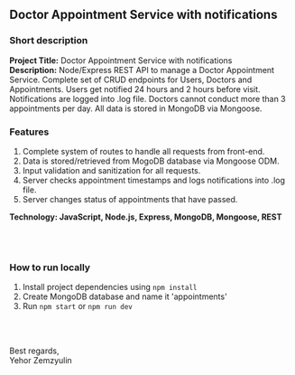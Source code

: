 ## Doctor Appointment Service with notifications

### Short description
__Project Title:__ Doctor Appointment Service with notifications  
__Description:__ Node/Express REST API to manage a Doctor Appointment Service. Complete set of CRUD endpoints for Users, Doctors and Appointments. Users get notified 24 hours and 2 hours before visit. Notifications are logged into .log file. Doctors cannot conduct more than 3 appointments per day. All data is stored in MongoDB via Mongoose.

### Features
1. Complete system of routes to handle all requests from front-end.
2. Data is stored/retrieved from MogoDB database via Mongoose ODM.
3. Input validation and sanitization for all requests.
4. Server checks appointment timestamps and logs notifications into .log file.
5. Server changes status of appointments that have passed.

__Technology: JavaScript, Node.js, Express, MongoDB, Mongoose, REST__

<br>
<br>

### How to run locally
1. Install project dependencies using `npm install`
2. Create MongoDB database and name it 'appointments'
3. Run `npm start` or `npm run dev`

<br>
<br>

Best regards,  
Yehor Zemzyulin